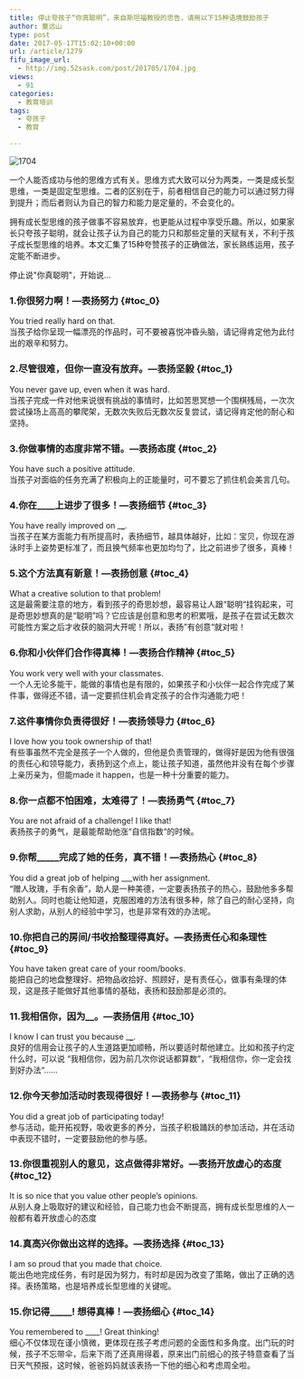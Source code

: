 ```yaml
---
title: 停止夸孩子“你真聪明”，来自斯坦福教授的忠告，请用以下15种语境鼓励孩子
author: 童远山
type: post
date: 2017-05-17T15:02:10+00:00
url: /article/1279
fifu_image_url:
  - http://img.52sask.com/post/201705/1704.jpg
views:
  - 91
categories:
  - 教育培训
tags:
  - 夸孩子
  - 教育

---
```

<img decoding="async" src="http://img.52sask.com/post/201705/1704.jpg" alt="1704" />

一个人能否成功与他的思维方式有关。思维方式大致可以分为两类，一类是成长型思维，一类是固定型思维。二者的区别在于，前者相信自己的能力可以通过努力得到提升；而后者则认为自己的智力和能力是定量的，不会变化的。

拥有成长型思维的孩子做事不容易放弃，也更能从过程中享受乐趣。所以，如果家长只夸孩子聪明，就会让孩子认为自己的能力只和那些定量的天赋有关，不利于孩子成长型思维的培养。本文汇集了15种夸赞孩子的正确做法，家长熟练运用，孩子定能不断进步。

停止说"你真聪明"，开始说&#8230;

### 1.你很努力啊！—表扬努力 {#toc_0}

You tried really hard on that.  
当孩子给你呈现一幅漂亮的作品时，可不要被喜悦冲昏头脑，请记得肯定他为此付出的艰辛和努力。

### 2.尽管很难，但你一直没有放弃。—表扬坚毅 {#toc_1}

You never gave up, even when it was hard.  
当孩子完成一件对他来说很有挑战的事情时，比如苦思冥想一个围棋残局，一次次尝试操场上高高的攀爬架，无数次失败后无数次反复尝试，请记得肯定他的耐心和坚持。

### 3.你做事情的态度非常不错。—表扬态度 {#toc_2}

You have such a positive attitude.  
当孩子对面临的任务充满了积极向上的正能量时，可不要忘了抓住机会美言几句。

### 4.你在\____上进步了很多！—表扬细节 {#toc_3}

You have really improved on \___\___.  
当孩子在某方面能力有所提高时，表扬细节，越具体越好，比如：宝贝，你现在游泳时手上姿势更标准了，而且换气频率也更加均匀了，比之前进步了很多，真棒！

### 5.这个方法真有新意！—表扬创意 {#toc_4}

What a creative solution to that problem!  
这是最需要注意的地方，看到孩子的奇思妙想，最容易让人跟“聪明“挂钩起来，可是奇思妙想真的是“聪明”吗？它应该是创意和思考的积累哦，是孩子在尝试无数次可能性方案之后才收获的脑洞大开呢！所以，表扬”有创意“就对啦！

### 6.你和小伙伴们合作得真棒！—表扬合作精神 {#toc_5}

You work very well with your classmates.  
一个人无论多能干，能做的事情也是有限的，如果孩子和小伙伴一起合作完成了某件事，做得还不错，请一定要抓住机会肯定孩子的合作沟通能力吧！

### 7.这件事情你负责得很好！—表扬领导力 {#toc_6}

I love how you took ownership of that!  
有些事虽然不完全是孩子一个人做的，但他是负责管理的，做得好是因为他有很强的责任心和领导能力，表扬到这个点上，能让孩子知道，虽然他并没有在每个步骤上亲历亲为，但能made it happen，也是一种十分重要的能力。

### 8.你一点都不怕困难，太难得了！—表扬勇气 {#toc_7}

You are not afraid of a challenge! I like that!  
表扬孩子的勇气，是最能帮助他涨“自信指数“的时候。

### 9.你帮\_____完成了她的任务，真不错！—表扬热心 {#toc_8}

You did a great job of helping \___with her assignment.  
“赠人玫瑰，手有余香”，助人是一种美德，一定要表扬孩子的热心，鼓励他多多帮助别人。同时也能让他知道，克服困难的方法有很多种，除了自己的耐心坚持，向别人求助，从别人的经验中学习，也是非常有效的办法呢。

### 10.你把自己的房间/书收拾整理得真好。—表扬责任心和条理性 {#toc_9}

You have taken great care of your room/books.  
能把自己的地盘整理好、把物品收拾好、照顾好，是有责任心，做事有条理的体现，这是孩子能做好其他事情的基础，表扬和鼓励那是必须的。

### 11.我相信你，因为\___\___。—表扬信用 {#toc_10}

I know I can trust you because \___\___.  
良好的信用会让孩子的人生道路更加顺畅，所以要适时帮他建立。比如和孩子约定什么时，可以说 “我相信你，因为前几次你说话都算数”，“我相信你，你一定会找到好办法“……

### 12.你今天参加活动时表现得很好！—表扬参与 {#toc_11}

You did a great job of participating today!  
参与活动，能开拓视野，吸收更多的养分，当孩子积极踊跃的参加活动，并在活动中表现不错时，一定要鼓励他的参与感。

### 13.你很重视别人的意见，这点做得非常好。—表扬开放虚心的态度 {#toc_12}

It is so nice that you value other people’s opinions.  
从别人身上吸取好的建议和经验，自己能力也会不断提高，拥有成长型思维的人一般都有着开放虚心的态度

### 14.真高兴你做出这样的选择。—表扬选择 {#toc_13}

I am so proud that you made that choice.  
能出色地完成任务，有时是因为努力，有时却是因为改变了策略，做出了正确的选择。表扬策略，也是培养成长型思维的关键呢。

### 15.你记得\_____! 想得真棒！—表扬细心 {#toc_14}

You remembered to \____! Great thinking!  
细心不仅体现在谨小慎微，更体现在孩子考虑问题的全面性和多角度。出门玩的时候，孩子不忘带伞，后来下雨了还真用得着，原来出门前细心的孩子特意查看了当日天气预报，这时候，爸爸妈妈就该表扬一下他的细心和考虑周全啦。